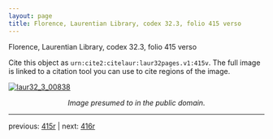 ```yaml
---
layout: page
title: Florence, Laurentian Library, codex 32.3, folio 415 verso
---
```


Florence, Laurentian Library, codex 32.3, folio 415 verso

Cite this object as `urn:cite2:citelaur:laur32pages.v1:415v`.  The full image is linked to a citation tool you can use to cite regions of the image.

[![laur32_3_00838](http://www.homermultitext.org/iipsrv?IIIF=/project/homer/pyramidal/deepzoom/citelaur/laur32imgs/v1/laur32_3_00838.tif/full/800,/0/default.jpg)](http://www.homermultitext.org/ict2/?urn=urn:cite2:citelaur:laur32imgs.v1:laur32_3_00838) 

<p style="text-align: center; font-style: italic;">Image presumed to in the public domain.</p>

---

previous: [415r](../415r/) | next: [416r](../416r/)
